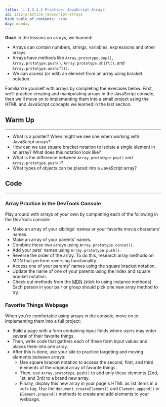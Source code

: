```yaml
---
title: '✏️ 1.3.1.2 Practice: JavaScript Arrays'
id: 1312-practice-javascript-arrays
hide_table_of_contents: true
day: monday
---
```


**Goal:** In the lessons on arrays, we learned:

* Arrays can contain numbers, strings, variables, expressions and other arrays.
* Arrays have methods like `Array.prototype.pop()`, `Array.prototype.push()`, `Array.prototype.shift()`, and `Array.prototype.unshift()`.
* We can access (or edit) an element from an array using bracket notation.

Familiarize yourself with arrays by completing the exercises below. First, we'll practice creating and manipulating arrays in the JavaScript console, then we'll move on to implementing them into a small project using the HTML and JavaScript concepts we learned in the last section.

## Warm Up
<hr />

* What is a pointer? When might we see one when working with JavaScript arrays?
* How can we use square bracket notation to isolate a single element in an array? What does this notation look like?
* What is the difference between `Array.prototype.pop()` and `Array.prototype.push()`?
* What types of objects can be placed into a JavaScript array?

## Code
<hr />

### Array Practice in the DevTools Console

Play around with arrays of your own by completing each of the following in the DevTools console:

* Make an array of your siblings' names or your favorite movie characters' names.
* Make an array of your parents' names.
* Combine these two arrays using `Array.prototype.concat()`.
* Add your pets' names using `Array.prototype.push()`.
* Reverse the order of the array. To do this, research array methods on MDN that perform reversing functionality
* Access one of your parents' names using the square bracket notation.
* Update the name of one of your parents using the index and square bracket notation.
* Check out methods from the [MDN](https://developer.mozilla.org/en-US/docs/Web/JavaScript/Reference/Global_Objects/Array#instance_methods) (stick to using instance methods). Each person in your pair or group should pick one new array method to try.

### Favorite Things Webpage

When you're comfortable using arrays in the console, move on to implementing them into a full project:

* Build a page with a form containing input fields where users may enter several of their favorite things.
* Then, write code that gathers each of these form input values and places them into one array.
* After this is done, use your site to practice targeting and moving elements between arrays:
  * Use square bracket notation to access the second, first, and third elements of the original array of favorite things.
  * Then, use `Array.prototype.push()` to add only these elements (2nd, 1st, and 3rd) to a brand new array.
  * Finally, display this new array in your page's HTML as list items in a `<ul>` tag. Use the `document.createElement()` and `Element.append()` or `Element.prepend()` methods to create and add elements to your webpage. 

